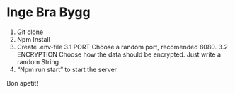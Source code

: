 # Inge Bra Bygg

1. Git clone 
2. Npm Install 
3. Create .env-file
3.1 PORT
Choose a random port, recomended 8080. 
3.2 ENCRYPTION
Choose how the data should be encrypted. Just write a random String
4. “Npm run start” to start the server

Bon apetit!
